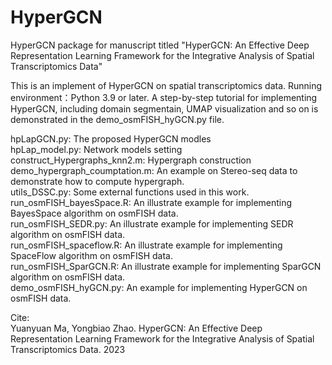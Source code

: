 # HyperGCN
HyperGCN package for manuscript titled "HyperGCN: An Effective Deep Representation Learning Framework for the Integrative Analysis of Spatial Transcriptomics Data" </br>

This is an implement of HyperGCN on spatial transcriptomics data. Running environment：Python 3.9 or later. A step-by-step tutorial for implementing HyperGCN, including domain segmentain, UMAP visualization and so on is demonstrated in the demo_osmFISH_hyGCN.py file.

hpLapGCN.py: The proposed HyperGCN modles </br>
hpLap_model.py: Network models setting </br>
construct_Hypergraphs_knn2.m: Hypergraph construction </br>
demo_hypergraph_coumptation.m: An example on Stereo-seq data to demonstrate how to compute hypergraph. </br>
utils_DSSC.py: Some external functions used in this work. </br>
run_osmFISH_bayesSpace.R: An illustrate example for implementing BayesSpace algorithm on osmFISH data.</br>
run_osmFISH_SEDR.py: An illustrate example for implementing SEDR algorithm on osmFISH data.</br>
run_osmFISH_spaceflow.R: An illustrate example for implementing SpaceFlow algorithm on osmFISH data.</br>
run_osmFISH_SparGCN.R: An illustrate example for implementing SparGCN algorithm on osmFISH data.</br>
demo_osmFISH_hyGCN.py: An example for implementing HyperGCN on osmFISH data.

Cite: </br>
Yuanyuan Ma, Yongbiao Zhao. HyperGCN: An Effective Deep Representation Learning Framework for the Integrative Analysis of Spatial Transcriptomics Data. 2023
